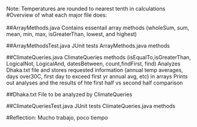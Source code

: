 Note: Temperatures are rounded to nearest tenth in calculations<br>
#Overview of what each major file does:<br>
<br>
##ArrayMethods.java
Contains essentail array methods (wholeSum, sum, mean, min, max, isGreaterThan, lowest, and highest) <br>

##ArrayMethodsTest.java
JUnit tests ArrayMethods.java methods

##ClimateQueries.java
ClimateQueries methods (isEqualTo,isGreaterThan, LogicalNot, LogicalAnd, datesBetween, count,findFirst, find)
Analyzes Dhaka.txt  file and stores requested information (annual temp averages, days over30C, first day to exceed first yr annual avg, etc) in arrays
Prints out analyses and the results of hte first half vs second half comparison

##Dhaka.txt
File to be analyzed by ClimateQueries

##ClimateQueriesTest.java
JUnit tests ClimateQueries.java methods

#Reflection: 
Mucho trabajo, poco tiempo

